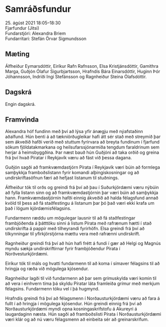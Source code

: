 # Samráðsfundur

25\. ágúst 2021 18:05–18:30  
Fjarfundur (Jitsi)  
Fundarstjóri: Alexandra Briem  
Fundarritari: Stefán Örvar Sigmundsson

## Mæting

Álfheiður Eymarsdóttir, Eiríkur Rafn Rafnsson, Elsa Kristjánsdóttir, Gamithra Marga, Guðjón Ólafur Sigurbjartsson, Hrafndís Bára Einarsdóttir, Huginn Þór Jóhannsson, Indriði Ingi Stefánsson og Ragnheiður Steina Ólafsdóttir.

## Dagskrá

Engin dagskrá.

## Framvinda

Alexandra hóf fundinn með því að lýsa yfir ánægju með nýafstaðinn aðalfund. Hún benti á að tækniörðugleikar hafi átt sér stað með streymið þar sem ákveðið hafði verið með stuttum fyrirvara að breyta fundinum í fjarfund sökum fjöldatakmarkana og heilsufarssjónarmiða tengdum faraldrinum sem herjar á heimsbyggðina. Þar næst bauð hún Guðjóni að taka orðið og greina frá því hvað Píratar í Reykjavík væru að fást við þessa dagana.

Guðjón sagði að framkvæmdastjórn Pírata í Reykjavík væri búin að formlega samþykkja framboðslistann fyrir komandi alþingiskosningar og að undirskriftasöfnun færi að hefjast listanum til stuðnings.

Álfheiður tók til orðs og greindi frá því að þau í Suðurkjördæmi væru nýbúin að fylla listann sinn og að framkvæmdastjórnin þar væri búin að samþykkja hann. Framkvæmdastjórnin hafði einnig ákveðið að halda félagsfund annað kvöld til þess að fá staðfestingu á listanum þar þó það væri ekki krafa um það í lögum kjördæmisfélagsins.

Fundarmenn ræddu um mögulegar lausnir til að fá staðfestingar frambjóðenda á þátttöku sinni á listum Pírata með rafrænum hætti í stað undirskrifta á pappír með tilheyrandi fyrirhöfn. Elsa greindi frá því að tilkynningar til yfirkjörstjórna mættu vera með rafrænni undirskrift.

Ragnheiður greindi frá því að hún hafi frétt á fundi í gær að Helgi og Magnús myndu sækja undirskriftirnar fyrir frambjóðendur Pírata í Norðvesturkjördæmi.

Eiríkur tók til máls og hvatti fundarmenn til að koma í símaver félagsins til að hringja og ræða við mögulega kjósendur.

Ragnheiður lagði til við fundarmenn að þar sem grímuskylda væri komin til að vera í einhvern tíma þá skyldu Píratar láta framleiða grímur með merkjum félagsins. Fundarmenn tóku vel í þá hugmynd.

Hrafndís greindi frá því að félagsmenn í Norðausturkjördæmi væru að fara á fullt í að hringja í mögulega kjósendur. Hún greindi einnig frá því að Norðausturkjördæmi myndi opna kosningaskrifstofu á Akureyri á laugardaginn næsta. Hún sagði að framboðslisti Pírata í Norðausturkjördæmi væri klár og að nú væru félagsmenn að einbeita sér að greinarskrifum.